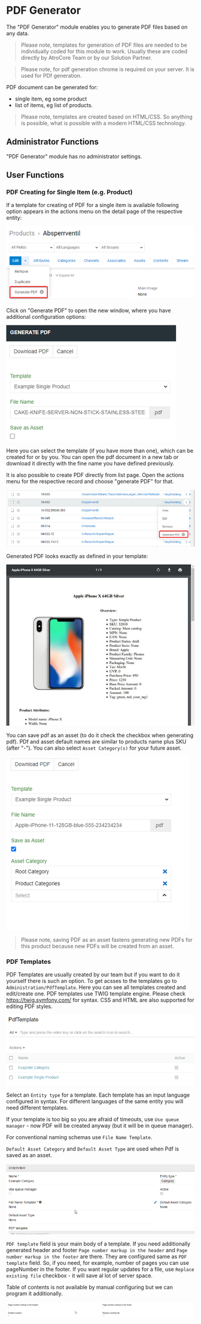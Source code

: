 # PDF Generator

The "PDF Generator" module enables you to generate PDF files based on any data.

> Please note, templates for generation of PDF files are needed to be individually coded for this module to work. Usually these are coded directly by AtroCore Team or by our Solution Partner.

> Please note, for pdf generation chrome is required on your server. It is used for PDf generation.

PDF document can be generated for:
- single item, eg some product
- list of items, eg list of products.

> Please note, templates are created based on HTML/CSS. So anything is possible, what is possible with a modern HTML/CSS technology.

## Administrator Functions

"PDF Generator" module has no administrator settings.

## User Functions 

### PDF Creating for Single Item (e.g. Product)

If a template for creating of PDF for a single item is available following option appears in the actions menu on the detail page of the respective entity:

![pdf-generator-function](./_assets/pdf-generator/pdf-generator-function.png)

Click on "Generate PDF" to open the new window, where you have additional configuration options:

![pdf-generator-popup](./_assets/pdf-generator/pdf-generator-popup.png)

Here you can select the template (if you have more than one), which can be created for or by you. You can open the pdf document in a new tab or download it directly with the fine name you have defined previously.

It is also possible to create PDF directly from list page. Open the actions menu for the respective record and choose "generate PDF" for that.

![generate-pdf-item-menu](./_assets/pdf-generator/generate-pdf-item-menu.png)

Generated PDF looks exactly as defined in your template:

![Generated PDF](./_assets/pdf-generator/generated-pdf.jpg)

You can save pdf as an asset (to do it check the checkbox when generating pdf). PDf and asset default names are similar to products name plus SKU (after "-"). You can also select `Asset Category(s)` for your future asset.

![saving-pdf-as-an-asset](_assets/pdf-asset/saving-pdf-as-an-asset-generate.png) 

> Please note, saving PDF as an asset fastens generating new PDFs for this product because new PDFs will be created from an asset.

### PDF Templates

PDF Templates are usually created by our team but if you want to do it yourself there is such an option. To get acsses to the templates go to `Administration/PdfTemplate`. Here you can see all templates created and edit/create one. PDF templates use TWIG template engine. Please check https://twig.symfony.com/ for syntax. CSS and HTML are also supported for editing PDF styles.

![saving-pdf-as-an-asset](_assets/pdf-generator/pdf-template.png) 

Select an `Entity type` for a template. Each template has an input language configured in syntax. For different languages of the same entity you will need different templates.

If your template is too big so you are afraid of timeouts, use `Use queue manager` - now PDF will be created anyway (but it will be in queue manager).

For conventional naming schemas use `File Name Template`.

`Default Asset Category` and `Default Asset Type` are used when Pdf is saved as an asset.

![saving-pdf-as-an-asset](_assets/pdf-generator/pdf-template-top.png) 

`PDF template` field is your main body of a template. If you need additionally generated header and footer 
`Page number markup in the header` and `Page number markup in the footer` are there. They are configured same as `PDF template` field. So, if you need, for example, number of pages you can use pageNumber in the footer. If you want regular updates for a file, use `Replace existing file` checkbox - it will save al lot of server space.

Table of contents is not available by manual configuring but we can program it additionally.

![saving-pdf-as-an-asset](_assets/pdf-generator/pdf-template-bottom.png) 